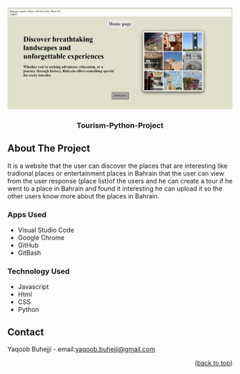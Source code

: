 
<!-- Improved compatibility of back to top link: See: https://github.com/othneildrew/Best-README-Template/pull/73 -->
<a id="readme-top"></a>
<!--
*** Thanks for checking out the Best-README-Template. If you have a suggestion
*** that would make this better, please fork the repo and create a pull request
*** or simply open an issue with the tag "enhancement".
*** Don't forget to give the project a star!
*** Thanks again! Now go create something AMAZING! :D
-->



<!-- PROJECT SHIELDS -->
<!--
*** I'm using markdown "reference style" links for readability.
*** Reference links are enclosed in brackets [ ] instead of parentheses ( ).
*** See the bottom of this document for the declaration of the reference variables
*** for contributors-url, forks-url, etc. This is an optional, concise syntax you may use.
*** https://www.markdownguide.org/basic-syntax/#reference-style-links
-->


<!-- PROJECT LOGO -->
<br />
<div align="center">
  <a href="https://github.com/yaqoob-buhejji/tourism-python-project">
    <img src="./main_app/static/Screenshot 2025-09-10 150510.png">
  </a>

<h3 align="center">Tourism-Python-Project</h3>

  <p align="center">
   
  
</div>




<!-- ABOUT THE PROJECT -->
## About The Project

It is a website that the user can discover the places that are interesting like tradional places or entertainment places in Bahrain that the user can view from the user response (place list)of the users and he can create a tour if he went to a place in Bahrain and found it interesting he can upload it so the other users know more about the places in Bahrain.



<!-- GETTING STARTED -->


### Apps Used
- Visual Studio Code
- Google Chrome
- GitHub
- GitBash


### Technology Used
- Javascript
- Html
- CSS
- Python








<!-- USAGE EXAMPLES -->


<!-- CONTRIBUTING -->






<!-- CONTACT -->
## Contact

Yaqoob Buhejji -  email:yaqoob.buhejji@gmail.com

<p align="right">(<a href="#readme-top">back to top</a>)</p>






<!-- MARKDOWN LINKS & IMAGES -->
<!-- https://www.markdownguide.org/basic-syntax/#reference-style-links -->

[product-screenshot]: ./imgs/Screenshot%202025-07-16%20103456.png

